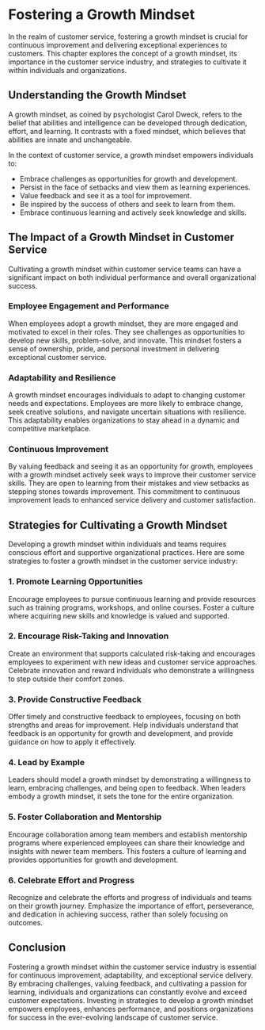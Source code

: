 Fostering a Growth Mindset
=====================================

In the realm of customer service, fostering a growth mindset is crucial for continuous improvement and delivering exceptional experiences to customers. This chapter explores the concept of a growth mindset, its importance in the customer service industry, and strategies to cultivate it within individuals and organizations.

Understanding the Growth Mindset
--------------------------------

A growth mindset, as coined by psychologist Carol Dweck, refers to the belief that abilities and intelligence can be developed through dedication, effort, and learning. It contrasts with a fixed mindset, which believes that abilities are innate and unchangeable.

In the context of customer service, a growth mindset empowers individuals to:

* Embrace challenges as opportunities for growth and development.
* Persist in the face of setbacks and view them as learning experiences.
* Value feedback and see it as a tool for improvement.
* Be inspired by the success of others and seek to learn from them.
* Embrace continuous learning and actively seek knowledge and skills.

The Impact of a Growth Mindset in Customer Service
--------------------------------------------------

Cultivating a growth mindset within customer service teams can have a significant impact on both individual performance and overall organizational success.

### Employee Engagement and Performance

When employees adopt a growth mindset, they are more engaged and motivated to excel in their roles. They see challenges as opportunities to develop new skills, problem-solve, and innovate. This mindset fosters a sense of ownership, pride, and personal investment in delivering exceptional customer service.

### Adaptability and Resilience

A growth mindset encourages individuals to adapt to changing customer needs and expectations. Employees are more likely to embrace change, seek creative solutions, and navigate uncertain situations with resilience. This adaptability enables organizations to stay ahead in a dynamic and competitive marketplace.

### Continuous Improvement

By valuing feedback and seeing it as an opportunity for growth, employees with a growth mindset actively seek ways to improve their customer service skills. They are open to learning from their mistakes and view setbacks as stepping stones towards improvement. This commitment to continuous improvement leads to enhanced service delivery and customer satisfaction.

Strategies for Cultivating a Growth Mindset
-------------------------------------------

Developing a growth mindset within individuals and teams requires conscious effort and supportive organizational practices. Here are some strategies to foster a growth mindset in the customer service industry:

### 1. Promote Learning Opportunities

Encourage employees to pursue continuous learning and provide resources such as training programs, workshops, and online courses. Foster a culture where acquiring new skills and knowledge is valued and supported.

### 2. Encourage Risk-Taking and Innovation

Create an environment that supports calculated risk-taking and encourages employees to experiment with new ideas and customer service approaches. Celebrate innovation and reward individuals who demonstrate a willingness to step outside their comfort zones.

### 3. Provide Constructive Feedback

Offer timely and constructive feedback to employees, focusing on both strengths and areas for improvement. Help individuals understand that feedback is an opportunity for growth and development, and provide guidance on how to apply it effectively.

### 4. Lead by Example

Leaders should model a growth mindset by demonstrating a willingness to learn, embracing challenges, and being open to feedback. When leaders embody a growth mindset, it sets the tone for the entire organization.

### 5. Foster Collaboration and Mentorship

Encourage collaboration among team members and establish mentorship programs where experienced employees can share their knowledge and insights with newer team members. This fosters a culture of learning and provides opportunities for growth and development.

### 6. Celebrate Effort and Progress

Recognize and celebrate the efforts and progress of individuals and teams on their growth journey. Emphasize the importance of effort, perseverance, and dedication in achieving success, rather than solely focusing on outcomes.

Conclusion
----------

Fostering a growth mindset within the customer service industry is essential for continuous improvement, adaptability, and exceptional service delivery. By embracing challenges, valuing feedback, and cultivating a passion for learning, individuals and organizations can constantly evolve and exceed customer expectations. Investing in strategies to develop a growth mindset empowers employees, enhances performance, and positions organizations for success in the ever-evolving landscape of customer service.
